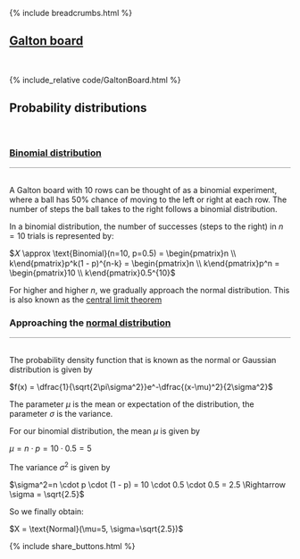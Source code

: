 {% include breadcrumbs.html %}

## [Galton board](https://en.wikipedia.org/wiki/Galton_board)
<div class="header_line"><br/></div>

<p style="clear: both;"></p>

{% include_relative code/GaltonBoard.html %}

<p style="clear: both;"></p>

## Probability distributions
<div class="header_line"><br/></div>

### [Binomial distribution](https://en.wikipedia.org/wiki/Binomial_distribution)
<div style="border-top: 1px solid #999999"><br/></div>

A Galton board with 10 rows can be thought of as a binomial experiment, where a ball has 50% chance of 
moving to the left or right at each row. The number of steps the ball takes to the right follows a 
binomial distribution.

In a binomial distribution, the number of successes (steps to the right) in $n=10$ trials is represented by:

$𝑋 \approx \text{Binomial}(n=10, p=0.5) = \begin{pmatrix}n \\ k\end{pmatrix}p^k(1 - p)^{n-k} = \begin{pmatrix}n \\ k\end{pmatrix}p^n =  \begin{pmatrix}10 \\ k\end{pmatrix}0.5^{10}$

For higher and higher $n$, we gradually approach the normal distribution. This is also known as
the [central limit theorem](https://en.wikipedia.org/wiki/Central_limit_theorem)

### Approaching the [normal distribution](https://en.wikipedia.org/wiki/Normal_distribution)
<div style="border-top: 1px solid #999999"><br/></div>

The probability density function that is known as the normal or Gaussian distribution is given by

$f(x) = \dfrac{1}{\sqrt{2\pi\sigma^2}}e^-\dfrac{(x-\mu)^2}{2\sigma^2}$

The parameter $\mu$ is the mean or expectation of the distribution, the parameter $\sigma$ is the variance.

For our binomial distribution, the mean $\mu$ is given by

$\mu=n \cdot p = 10 \cdot 0.5 = 5$

The variance $\sigma^2$ is given by

$\sigma^2=n \cdot p \cdot (1 - p) = 10 \cdot 0.5 \cdot 0.5 = 2.5 \Rightarrow \sigma = \sqrt{2.5}$

So we finally obtain:

$X = \text{Normal}(\mu=5, \sigma=\sqrt{2.5})$

<p style="clear: both;"></p>

{% include share_buttons.html %}

